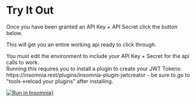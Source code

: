 # Try It Out

Once you have been granted an API Key + API Secret click the button below.

This will get you an entire working api ready to click through.

<aside class="warning">You must edit the environment to include your API Key + Secret for the api calls to work.</aside>

<aside class="warning">Running this requires you to install a plugin to create your JWT Tokens: https://insomnia.rest/plugins/insomnia-plugin-jwtcreator - be sure to go to "tools->reload your plugins" after installing.</aside>

[![Run in Insomnia}](https://insomnia.rest/images/run.svg)](https://insomnia.rest/run/?label=PeekPlus&uri=https%3A%2F%2Fapi.peek.com%2Finsomnia.json)

